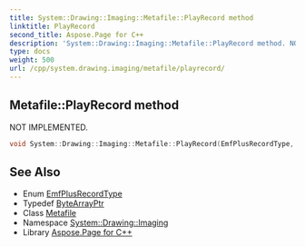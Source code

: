 ```yaml
---
title: System::Drawing::Imaging::Metafile::PlayRecord method
linktitle: PlayRecord
second_title: Aspose.Page for C++
description: 'System::Drawing::Imaging::Metafile::PlayRecord method. NOT IMPLEMENTED in C++.'
type: docs
weight: 500
url: /cpp/system.drawing.imaging/metafile/playrecord/
---
```

## Metafile::PlayRecord method


NOT IMPLEMENTED.

```cpp
void System::Drawing::Imaging::Metafile::PlayRecord(EmfPlusRecordType, int32_t, int32_t, System::ByteArrayPtr)
```


## See Also

* Enum [EmfPlusRecordType](../../emfplusrecordtype/)
* Typedef [ByteArrayPtr](../../../system/bytearrayptr/)
* Class [Metafile](../)
* Namespace [System::Drawing::Imaging](../../)
* Library [Aspose.Page for C++](../../../)
